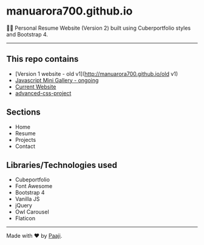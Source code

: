 # manuarora700.github.io
👱‍♂️ Personal Resume Website (Version 2) built using Cuberportfolio styles and Bootstrap 4. 

----
## This repo contains
* [Version 1 website - old v1](http://manuarora700.github.io/old v1)
* [Javascript Mini Gallery - ongoing](http://manuarora700.github.io/jsgallery)
* [Current Website](http://manuarora700.github.io/)
* [advanced-css-project](https://www.github.com/manuarora700/advanced-css-project)

## Sections
* Home
* Resume
* Projects
* Contact

## Libraries/Technologies used
* Cubeportfolio
* Font Awesome
* Bootstrap 4 
* Vanilla JS
* jQuery
* Owl Carousel
* Flaticon
----
Made with ❤ by [Paaji](https://www.twitter.com/mannupaaji/).